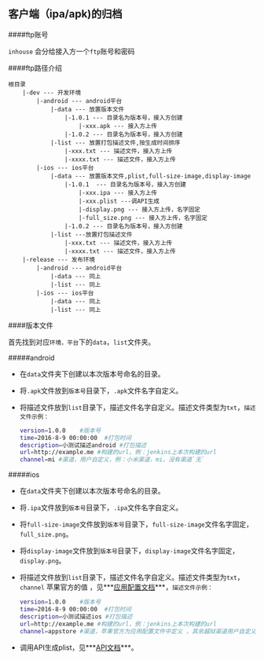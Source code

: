 ## 客户端（ipa/apk)的归档

####ftp账号

`inhouse` 会分给接入方一个`ftp`账号和密码

####ftp路径介绍

```
根目录 
    |-dev --- 开发环境
	    |-android --- android平台
		    |-data --- 放置版本文件
			    |-1.0.1 --- 目录名为版本号，接入方创建
			        |-xxx.apk --- 接入方上传
			    |-1.0.2 --- 目录名为版本号，接入方创建
		    |-list --- 放置打包描述文件,按生成时间排序
		        |-xxx.txt --- 描述文件，接入方上传
		        |-xxxx.txt --- 描述文件，接入方上传
	    |-ios --- ios平台
	        |-data --- 放置版本文件,plist,full-size-image,display-image
	            |-1.0.1  --- 目录名为版本号，接入方创建
	                |-xxx.ipa --- 接入方上传
	                |-xxx.plist ---调API生成
	                |-display.png --- 接入方上传，名字固定
	                |-full_size.png --- 接入方上传，名字固定
	            |-1.0.2 --- 目录名为版本号，接入方创建
	        |-list ---放置打包描述文件
	            |-xxx.txt --- 描述文件，接入方上传
		        |-xxxx.txt --- 描述文件，接入方上传
    |-release --- 发布环境
        |-android --- android平台
            |-data --- 同上
            |-list --- 同上
        |-ios --- ios平台
            |-data --- 同上
            |-list --- 同上   
```

####版本文件

首先找到对应`环境，平台`下的`data`，`list`文件夹。

#####android

- 在`data`文件夹下创建以本次版本号命名的目录。
- 将`.apk`文件放到`版本号`目录下，`.apk`文件名字自定义。
- 将描述文件放到`list`目录下，描述文件名字自定义。描述文件类型为`txt`，`描述文件示例：`

	```bash
	version=1.0.0    #版本号
	time=2016-8-9 00:00:00  #打包时间
	description=小测试描述android #打包描述
	url=http://example.me #构建的url，例：jenkins上本次构建的url
	channel=mi #渠道，用户自定义，例：小米渠道，mi，没有渠道`无`
	```
	
#####ios

- 在`data`文件夹下创建以本次版本号命名的目录。
- 将`.ipa`文件放到`版本号`目录下，`.ipa`文件名字自定义。
- 将`full-size-image`文件放到`版本号`目录下，`full-size-image`文件名字固定，`full_size.png`。
- 将`display-image`文件放到`版本号`目录下，`display-image`文件名字固定，`display.png`。
- 将描述文件放到`list`目录下，描述文件名字自定义。描述文件类型为`txt`，`channel` 苹果官方的值 ，见***[应用配置文档](conf.md#ioschannel)***，`描述文件示例：`

	```bash
	version=1.0.0    #版本号
	time=2016-8-9 00:00:00  #打包时间
	description=小测试描述ios #打包描述
	url=http://example.me #构建的url，例：jenkins上本次构建的url
	channel=appstore #渠道，苹果官方为应用配置文件中定义 ，其余越狱渠道用户自定义。
	```
	
- 调用API生成plist，见***[API文档](api.md#生成plist)***。
